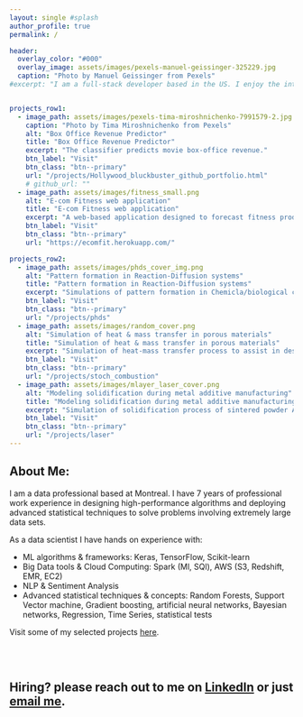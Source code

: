 ```yaml
---
layout: single #splash
author_profile: true
permalink: /

header:
  overlay_color: "#000"
  overlay_image: assets/images/pexels-manuel-geissinger-325229.jpg
  caption: "Photo by Manuel Geissinger from Pexels"
#excerpt: "I am a full-stack developer based in the US. I enjoy the intersection of data science and full-stack."


projects_row1:
  - image_path: assets/images/pexels-tima-miroshnichenko-7991579-2.jpg
    caption: "Photo by Tima Miroshnichenko from Pexels"
    alt: "Box Office Revenue Predictor"
    title: "Box Office Revenue Predictor"
    excerpt: "The classifier predicts movie box-office revenue."
    btn_label: "Visit"
    btn_class: "btn--primary"
    url: "/projects/Hollywood_bluckbuster_github_portfolio.html" 
    # github_url: ""
  - image_path: assets/images/fitness_small.png
    alt: "E-com Fitness web application"
    title: "E-com Fitness web application"
    excerpt: "A web-based application designed to forecast fitness product sales"
    btn_label: "Visit"
    btn_class: "btn--primary"
    url: "https://ecomfit.herokuapp.com/"

projects_row2:
  - image_path: assets/images/phds_cover_img.png
    alt: "Pattern formation in Reaction-Diffusion systems"
    title: "Pattern formation in Reaction-Diffusion systems"
    excerpt: "Simulations of pattern formation in Chemicla/biological complex system."
    btn_label: "Visit"
    btn_class: "btn--primary"
    url: "/projects/phds"
  - image_path: assets/images/random_cover.png
    alt: "Simulation of heat & mass transfer in porous materials"
    title: "Simulation of heat & mass transfer in porous materials"
    excerpt: "Simulation of heat-mass transfer process to assist in design new porous materials, with potential use in energy-efficient products."
    btn_label: "Visit"
    btn_class: "btn--primary"
    url: "/projects/stoch_combustion"
  - image_path: assets/images/mlayer_laser_cover.png
    alt: "Modeling solidification during metal additive manufacturing"
    title: "Modeling solidification during metal additive manufacturing"
    excerpt: "Simulation of solidification process of sintered powder Aluminum-based alloys."
    btn_label: "Visit"
    btn_class: "btn--primary"
    url: "/projects/laser"
---
```


<link rel="stylesheet" href="/assets/styles/projects.css">

## About Me:
I am a data professional based at Montreal. I have 7 years of professional work experience in designing high-performance algorithms and deploying advanced statistical techniques to solve problems involving extremely large data sets. 

As a data scientist I have hands on experience with: 
<ul>
<li> ML algorithms & frameworks: Keras, TensorFlow, Scikit-learn</li>
<li> Big Data tools & Cloud Computing: Spark (Ml, SQl), AWS (S3, Redshift, EMR, EC2)</li>
<li> NLP & Sentiment Analysis</li>
<li> Advanced statistical techniques & concepts: Random Forests, Support Vector machine, Gradient boosting, artificial neural networks, Bayesian networks, Regression, Time Series, statistical tests</li>
</ul>


Visit some of my selected projects [here](/archive/).

<br><br>
## Hiring? please reach out to me on [LinkedIn](https://www.linkedin.com/in/hossein-azizi/) or just [email me](mailto:hosseinphy@gmail.com).


<!-- ## Projects
{% include project_row id="projects_row1" %}
{% include project_row id="projects_row2" %}

 -->
